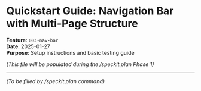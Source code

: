 # Quickstart Guide: Navigation Bar with Multi-Page Structure

**Feature**: `003-nav-bar`  
**Date**: 2025-01-27  
**Purpose**: Setup instructions and basic testing guide

*(This file will be populated during the /speckit.plan Phase 1)*

---

*(To be filled by /speckit.plan command)*


